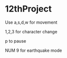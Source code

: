 # 12thProject
Use a,s,d,w for movement

1,2,3 for character change

p to pause

NUM 9 for earthquake mode
